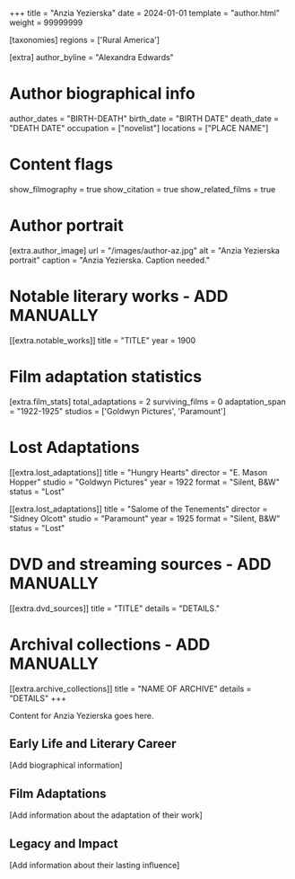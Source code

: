+++
title = "Anzia Yezierska"
date = 2024-01-01
template = "author.html"
weight = 99999999

[taxonomies]
regions = ['Rural America']

[extra]
author_byline = "Alexandra Edwards"

# Author biographical info
author_dates = "BIRTH-DEATH"
birth_date = "BIRTH DATE"
death_date = "DEATH DATE"
occupation = ["novelist"]
locations = ["PLACE NAME"]

# Content flags
show_filmography = true
show_citation = true
show_related_films = true

# Author portrait
[extra.author_image]
url = "/images/author-az.jpg"
alt = "Anzia Yezierska portrait"
caption = "Anzia Yezierska. Caption needed."

# Notable literary works - ADD MANUALLY
[[extra.notable_works]]
title = "TITLE"
year = 1900

# Film adaptation statistics
[extra.film_stats]
total_adaptations = 2
surviving_films = 0
adaptation_span = "1922-1925"
studios = ['Goldwyn Pictures', 'Paramount']
# Lost Adaptations
[[extra.lost_adaptations]]
title = "Hungry Hearts"
director = "E. Mason Hopper"
studio = "Goldwyn Pictures"
year = 1922
format = "Silent, B&W"
status = "Lost"

[[extra.lost_adaptations]]
title = "Salome of the Tenements"
director = "Sidney Olcott"
studio = "Paramount"
year = 1925
format = "Silent, B&W"
status = "Lost"


# DVD and streaming sources - ADD MANUALLY
[[extra.dvd_sources]]
title = "TITLE"
details = "DETAILS."

# Archival collections - ADD MANUALLY
[[extra.archive_collections]]
title = "NAME OF ARCHIVE"
details = "DETAILS"
+++

Content for Anzia Yezierska goes here. 

## Early Life and Literary Career

[Add biographical information]

## Film Adaptations

[Add information about the adaptation of their work]

## Legacy and Impact

[Add information about their lasting influence]
